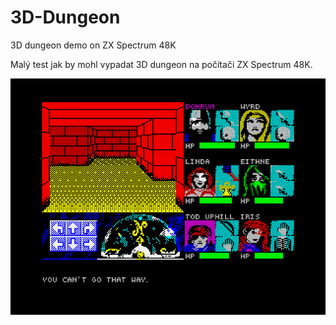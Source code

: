 # 3D-Dungeon
3D dungeon demo on ZX Spectrum 48K

Malý test jak by mohl vypadat 3D dungeon na počítači ZX Spectrum 48K.

![Screenshot 3D Dungeon on ZX](https://raw.githubusercontent.com/DW0RKiN/3D-Dungeon/master/screen.png?raw=true?raw=true "Screenshot 3D Dungeon on ZX")
